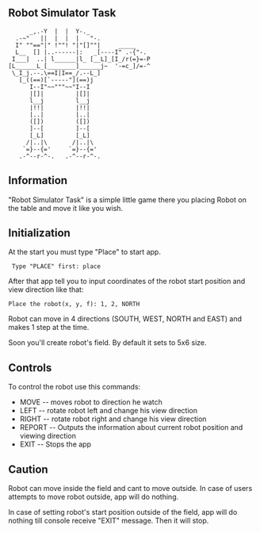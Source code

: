 ## Robot Simulator Task       

          _,.-Y  |  |  Y-._
      .-~"   ||  |  |  |   "-.
      I" ""=="|" !""! "|"[]""|     _____
      L__  [] |..------|:   _[----I" .-{"-.
     I___|  ..| l______|l_ [__L]_[I_/r(=}=-P
    [L______L_[________]______j~  '-=c_]/=-^
     \_I_j.--.\==I|I==_/.--L_]
       [_((==)[`-----"](==)j
          I--I"~~"""~~"I--I
          |[]|         |[]|
          l__j         l__j
          |!!|         |!!|
          |..|         |..|
          ([])         ([])
          ]--[         ]--[
          [_L]         [_L]  
         /|..|\       /|..|\
        `=}--{='     `=}--{='
       .-^--r-^-.   .-^--r-^-.

## Information

  "Robot Simulator Task" is a simple little game there you placing Robot
  on the table and move it like you wish.

## Initialization

  At the start you must type "Place" to start app.

     Type "PLACE" first: place

  After that app tell you to input coordinates of the robot start position and view direction like that:

    Place the robot(x, y, f): 1, 2, NORTH

  Robot can move in 4 directions (SOUTH, WEST, NORTH and EAST) and makes
  1 step at the time.

  Soon you'll create robot's field. By default it sets to 5x6 size.



## Controls

  To control the robot use this commands:

  - MOVE
    -- moves robot to direction he watch
  - LEFT
    -- rotate robot left and change his view direction
  - RIGHT
    -- rotate robot right and change his view direction
  - REPORT
    -- Outputs the information about current robot position and viewing direction
  - EXIT
    -- Stops the app

## Caution

Robot can move inside the field and cant to move outside. In case of users
attempts to move robot outside, app will do nothing.

In case of setting robot's start position outside of the field, app will
do nothing till console receive "EXIT" message. Then it will stop.
